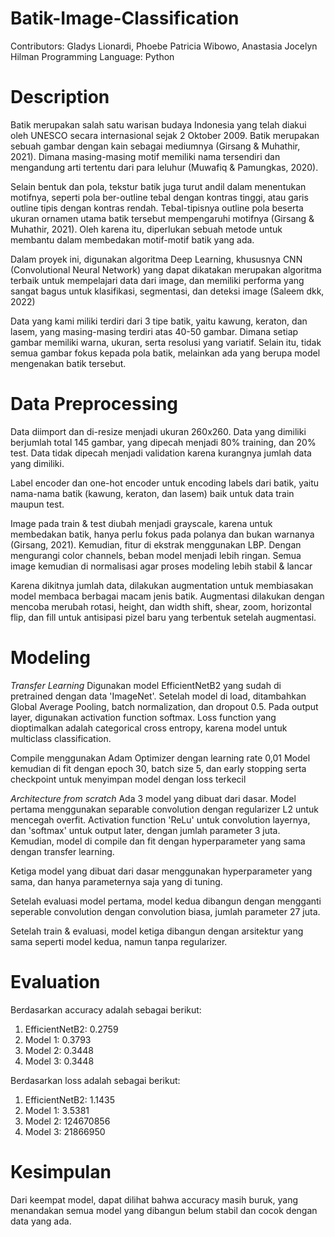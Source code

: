 # Batik-Image-Classification
Contributors: Gladys Lionardi, Phoebe Patricia Wibowo, Anastasia Jocelyn Hilman
Programming Language: Python

# Description
Batik merupakan salah satu warisan budaya Indonesia yang telah diakui oleh UNESCO secara internasional sejak 2 Oktober 2009. Batik merupakan sebuah gambar dengan kain sebagai mediumnya (Girsang & Muhathir, 2021). Dimana masing-masing motif memiliki nama tersendiri dan mengandung arti tertentu dari para leluhur (Muwafiq & Pamungkas, 2020).

Selain bentuk dan pola, tekstur batik juga turut andil dalam menentukan motifnya, seperti pola ber-outline tebal dengan kontras tinggi, atau garis outline tipis dengan kontras rendah. Tebal-tipisnya outline pola beserta ukuran ornamen utama batik tersebut mempengaruhi motifnya (Girsang & Muhathir, 2021). Oleh karena itu, diperlukan sebuah metode untuk membantu dalam membedakan motif-motif batik yang ada.

Dalam proyek ini, digunakan algoritma Deep Learning, khususnya CNN (Convolutional Neural Network) yang dapat dikatakan merupakan algoritma terbaik untuk mempelajari data dari image, dan memiliki performa yang sangat bagus untuk klasifikasi, segmentasi, dan deteksi image (Saleem dkk, 2022)

Data yang kami miliki terdiri dari 3 tipe batik, yaitu kawung, keraton, dan lasem, yang masing-masing terdiri atas 40-50 gambar. Dimana setiap gambar memiliki warna, ukuran, serta resolusi yang variatif. Selain itu, tidak semua gambar fokus kepada pola batik, melainkan ada yang berupa model mengenakan batik tersebut.

# Data Preprocessing
Data diimport dan di-resize menjadi ukuran 260x260.
Data yang dimiliki berjumlah total 145 gambar, yang dipecah menjadi 80% training, dan 20% test. Data tidak dipecah menjadi validation karena kurangnya jumlah data yang dimiliki.

Label encoder dan one-hot encoder untuk encoding labels dari batik, yaitu nama-nama batik (kawung, keraton, dan lasem) baik untuk data train maupun test.

Image pada train & test diubah menjadi grayscale, karena untuk membedakan batik, hanya perlu fokus pada polanya dan bukan warnanya (Girsang, 2021).
Kemudian, fitur di ekstrak menggunakan LBP. Dengan mengurangi color channels, beban model menjadi lebih ringan.
Semua image kemudian di normalisasi agar proses modeling lebih stabil & lancar

Karena dikitnya jumlah data, dilakukan augmentation untuk membiasakan model membaca berbagai macam jenis batik. Augmentasi dilakukan dengan mencoba merubah rotasi, height, dan width shift, shear, zoom, horizontal flip, dan fill untuk antisipasi pizel baru yang terbentuk setelah augmentasi. 

# Modeling
*Transfer Learning*
Digunakan model EfficientNetB2 yang sudah di pretrained dengan data 'ImageNet'. Setelah model di load, ditambahkan Global Average Pooling, batch normalization, dan dropout 0.5.
Pada output layer, digunakan activation function softmax.
Loss function yang dioptimalkan adalah categorical cross entropy, karena model untuk multiclass classification.

Compile menggunakan Adam Optimizer dengan learning rate 0,01
Model kemudian di fit dengan epoch 30, batch size 5, dan early stopping serta checkpoint untuk menyimpan model dengan loss terkecil

*Architecture from scratch*
Ada 3 model yang dibuat dari dasar. Model pertama menggunakan separable convolution dengan regularizer L2 untuk mencegah overfit.
Activation function 'ReLu' untuk convolution layernya, dan 'softmax' untuk output later, dengan jumlah parameter 3 juta. Kemudian, model di compile dan fit dengan hyperparameter yang sama dengan transfer learning.

Ketiga model yang dibuat dari dasar menggunakan hyperparameter yang sama, dan hanya parameternya saja yang di tuning.

Setelah evaluasi model pertama, model kedua dibangun dengan mengganti seperable convolution dengan convolution biasa, jumlah parameter 27 juta.

Setelah train & evaluasi, model ketiga dibangun dengan arsitektur yang sama seperti model kedua, namun tanpa regularizer.

# Evaluation
Berdasarkan accuracy adalah sebagai berikut: 
1. EfficientNetB2: 0.2759
2. Model 1: 0.3793
3. Model 2: 0.3448
4. Model 3: 0.3448

Berdasarkan loss adalah sebagai berikut: 
1. EfficientNetB2: 1.1435
2. Model 1: 3.5381
3. Model 2: 124670856
4. Model 3: 21866950

# Kesimpulan
Dari keempat model, dapat dilihat bahwa accuracy masih buruk, yang menandakan semua model yang dibangun belum stabil dan cocok dengan data yang ada.
